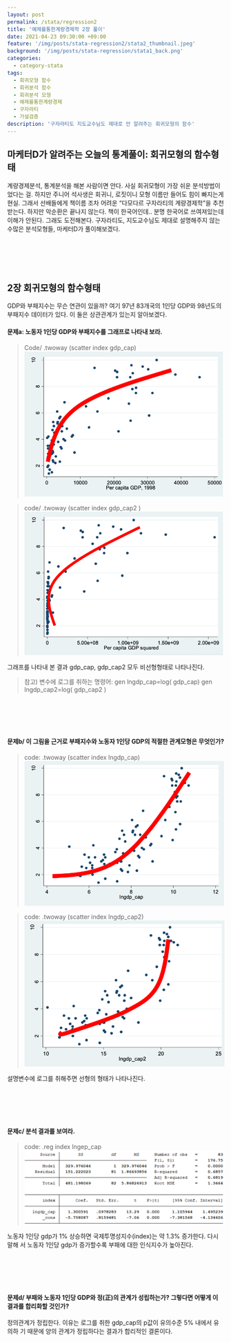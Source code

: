 ```yaml
---
layout: post
permalink: /stata/regression2
title: '예제를통한계량경제학 2장 풀이'
date: 2021-04-23 09:30:00 +09:00
feature: '/img/posts/stata-regression2/stata2_thumbnail.jpeg'
background: '/img/posts/stata-regression/stata1_back.png'
categories:
  - category-stata
tags:
  - 회귀모형 함수
  - 회귀분석 함수
  - 회귀분석 모형
  - 예제를통한계량경제
  - 구자라티
  - 가설검증
description: '구자라티도 지도교수님도 제대로 안 알려주는 회귀모형의 함수'
---
```



## 마케터D가 알려주는 오늘의 통계풀이: 회귀모형의 함수형태

계량경제분석, 통계분석을 해본 사람이면 안다. 사실 회귀모형이 가장 쉬운 분석방법이었다는 걸.
하지만 주니어 석사생은 회귀니, 로짓이니 모형 이름만 들어도 힘이 빠지는게 현실.
그래서 선배들에게 책이름 조차 어려운 “다모다르 구자라티의 계량경제학”을 추천받는다.
하지만 악순환은 끝나지 않는다. 책이 한국어인데.. 분명 한국어로 쓰여져있는데 이해가 안된다.
그래도 도전해본다. 구자라티도, 지도교수님도 제대로 설명해주지 않는 수많은 분석모형들,  마케터D가 풀이해보겠다.

<br>
<br>
<br>
<br>

## 2장 회귀모형의 함수형태
GDP와 부패지수는 무슨 연관이 있을까? 여기 97년 83개국의 1인당 GDP와 98년도의 부패지수 데이터가 있다. 이 둘은 상관관계가 있는지 알아보겠다.

#### 문제a: 노동자 1인당 GDP와 부패지수를 그래프로 나타내 보라.
  > Code/ .twoway (scatter index gdp_cap)
![이미지1](/img/posts/stata-regression2/img1.png)

> code/ .twoway (scatter index gdp_cap2 )
![이미지1](/img/posts/stata-regression2/img2.png)

그래프를 나타내 본 결과 gdp_cap, gdp_cap2 모두 비선형형태로 나타나진다.
> 참고) 변수에 로그를 취하는 명령어:
gen lngdp_cap=log( gdp_cap) gen
lngdp_cap2=log( gdp_cap2 )

<br>
<br>
<br>
<br>

#### 문제b/ 이 그림을 근거로 부패지수와 노동자 1인당 GDP의 적절한 관계모형은 무엇인가?

> code: .twoway (scatter index lngdp_cap)
![이미지1](/img/posts/stata-regression2/img3.png)

> code: .twoway (scatter index lngdp_cap2)
![이미지1](/img/posts/stata-regression2/img4.png)

설명변수에 로그를 취해주면 선형의 형태가 나타나진다.

<br>
<br>
<br>
<br>

#### 문제c/ 분석 결과를 보여라.
> code: .reg index lngep_cap
![이미지1](/img/posts/stata-regression2/img5.png)

노동자 1인당 gdp가 1% 상승하면 국제투명성지수(index)는 약 1.3% 증가한다.
다시 말해 서 노동자 1인당 gdp가 증가할수록 부패에 대한 인식지수가 높아진다.

<br>
<br>
<br>
<br>


#### 문제d/ 부패와 노동자 1인당 GDP와 정(正)의 관계가 성립하는가? 그렇다면 어떻게 이 결과를 합리화할 것인가?
 정의관계가 정립한다. 이유는 로그를 취한 gdp_cap의 p값이 유의수준 5% 내에서 유의하 기 때문에 양의 관계가 정립하다는 결과가 합리적인 결론이다.

 <br>
 <br>
 <br>
 <br>
